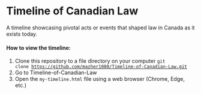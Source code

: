 # Timeline of Canadian Law


A timeline showcasing pivotal acts or events that shaped law in Canada as it exists today. 


<h4>How to view the timeline:</h4>

1. Clone this repository to a file directory on your computer <code>git clone https://github.com/mazher1080/Timeline-of-Canadian-Law.git</code>
2. Go to Timeline-of-Canadian-Law
3. Open the <code>my-timeline.html</code> file using a web browser (Chrome, Edge, etc.)
